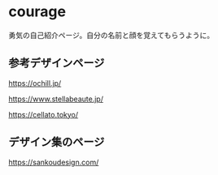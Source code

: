 # courage
勇気の自己紹介ページ。自分の名前と顔を覚えてもらうように。


## 参考デザインページ

https://ochill.jp/

https://www.stellabeaute.jp/

https://cellato.tokyo/


## デザイン集のページ

https://sankoudesign.com/